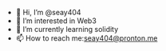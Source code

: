 - 👋 Hi, I’m @seay404
- 👀 I’m interested in Web3
- 🌱 I’m currently learning solidity
- 📫 How to reach me:seay404@pronton.me

<!---
seay404/seay404 is a ✨ special ✨ repository because its `README.md` (this file) appears on your GitHub profile.
You can click the Preview link to take a look at your changes.
--->
